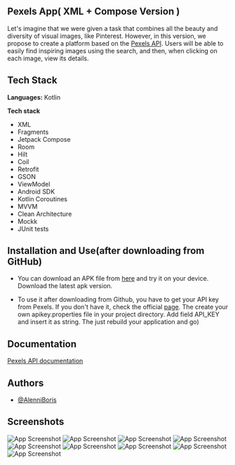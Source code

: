 
## Pexels App( XML + Compose Version )

Let's imagine that we were given a task that
combines all the beauty and diversity of visual images,
like Pinterest. However, in this version, we propose to create
a platform based on the [Pexels API](https://www.pexels.com/). Users will be able to easily find
inspiring images using the search, and then, when clicking
on each image, view its details.
## Tech Stack

**Languages:** Kotlin

**Tech stack** 

- XML
- Fragments
- Jetpack Compose
- Room
- Hilt
- Coil
- Retrofit
- GSON
- ViewModel
- Android SDK
- Kotlin Coroutines
- MVVM
- Clean Architecture
- Mockk
- JUnit tests


## Installation and Use(after downloading from GitHub)

- You can download an APK file from [here](https://github.com/AlenniBoris/PexelsAppXML/releases) and try it on your device. Download the latest apk version.

- To use it after downloading from Github, you have to get your API key from Pexels. If you don't have it, check the official [page](https://www.pexels.com/). The create your own apikey.properties file in your project directory.
Add field API_KEY and insert it as string. The just rebuild your application and go)
    
## Documentation

[Pexels API documentation](https://www.pexels.com/api/documentation/)


## Authors

- [@AlenniBoris](https://github.com/AlenniBoris)


## Screenshots

![App Screenshot](https://github.com/AlenniBoris/PexelsAppXML/blob/main/screenshots/bookmarks%20screen.jpg)
![App Screenshot](https://github.com/AlenniBoris/PexelsAppXML/blob/main/screenshots/delete%20by%20swipe.jpg)
![App Screenshot](https://github.com/AlenniBoris/PexelsAppXML/blob/main/screenshots/details%20screen.jpg)
![App Screenshot](https://github.com/AlenniBoris/PexelsAppXML/blob/main/screenshots/featured%20clicked.jpg)
![App Screenshot](https://github.com/AlenniBoris/PexelsAppXML/blob/main/screenshots/hemo%20screen.jpg)
![App Screenshot](https://github.com/AlenniBoris/PexelsAppXML/blob/main/screenshots/liked%20and%20bookmarks%20clicked.jpg)
![App Screenshot](https://github.com/AlenniBoris/PexelsAppXML/blob/main/screenshots/liked%20screen.jpg)
![App Screenshot](https://github.com/AlenniBoris/PexelsAppXML/blob/main/screenshots/no%20internet.jpg)
![App Screenshot](https://github.com/AlenniBoris/PexelsAppXML/blob/main/screenshots/nothing%20found.jpg)

